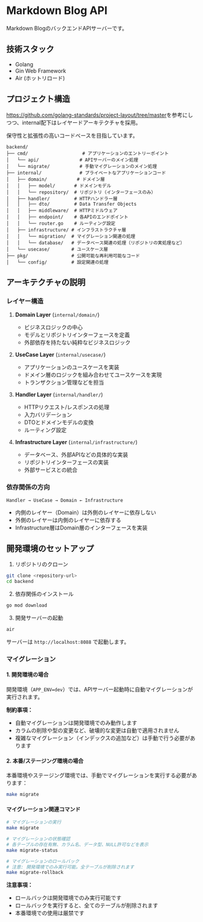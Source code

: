 # Markdown Blog API

Markdown BlogのバックエンドAPIサーバーです。

## 技術スタック

- Golang
- Gin Web Framework
- Air (ホットリロード)

## プロジェクト構造

<https://github.com/golang-standards/project-layout/tree/master>を参考にしつつ、internal配下はレイヤードアーキテクチャを採用。

保守性と拡張性の高いコードベースを目指しています。

```text
backend/
├── cmd/                    # アプリケーションのエントリーポイント
│   └── api/               # APIサーバーのメイン処理
│   └── migrate/           # 手動マイグレーションのメイン処理
├── internal/              # プライベートなアプリケーションコード
│   ├── domain/           # ドメイン層
│   │   ├── model/       # ドメインモデル
│   │   └── repository/  # リポジトリ（インターフェースのみ）
│   ├── handler/         # HTTPハンドラー層
│   │   ├── dto/         # Data Transfer Objects
│   │   ├── middleware/  # HTTPミドルウェア
│   │   ├── endpoint/    # 各APIのエンドポイント
│   │   └── router.go    # ルーティング設定
│   ├── infrastructure/ # インフラストラクチャ層
│   │   └── migration/  # マイグレーション関連の処理
│   │   └── database/   # データベース関連の処理（リポジトリの実処理など）
│   └── usecase/        # ユースケース層
├── pkg/                # 公開可能な再利用可能なコード
│   └── config/         # 設定関連の処理
```

## アーキテクチャの説明

### レイヤー構造

1. **Domain Layer** (`internal/domain/`)
   - ビジネスロジックの中心
   - モデルとリポジトリインターフェースを定義
   - 外部依存を持たない純粋なビジネスロジック

2. **UseCase Layer** (`internal/usecase/`)
   - アプリケーションのユースケースを実装
   - ドメイン層のロジックを組み合わせてユースケースを実現
   - トランザクション管理などを担当

3. **Handler Layer** (`internal/handler/`)
   - HTTPリクエスト/レスポンスの処理
   - 入力バリデーション
   - DTOとドメインモデルの変換
   - ルーティング設定

4. **Infrastructure Layer** (`internal/infrastructure/`)
   - データベース、外部APIなどの具体的な実装
   - リポジトリインターフェースの実装
   - 外部サービスとの統合

### 依存関係の方向

```
Handler → UseCase → Domain ← Infrastructure
```

- 内側のレイヤー（Domain）は外側のレイヤーに依存しない
- 外側のレイヤーは内側のレイヤーに依存する
- Infrastructure層はDomain層のインターフェースを実装

## 開発環境のセットアップ

1. リポジトリのクローン

```bash
git clone <repository-url>
cd backend
```

2. 依存関係のインストール

```bash
go mod download
```

3. 開発サーバーの起動

```bash
air
```

サーバーは `http://localhost:8088` で起動します。

### マイグレーション

#### 1. 開発環境の場合

開発環境（`APP_ENV=dev`）では、APIサーバー起動時に自動マイグレーションが実行されます。

**制約事項：**

- 自動マイグレーションは開発環境でのみ動作します
- カラムの削除や型の変更など、破壊的な変更は自動で適用されません
- 複雑なマイグレーション（インデックスの追加など）は手動で行う必要があります

#### 2. 本番/ステージング環境の場合

本番環境やステージング環境では、手動でマイグレーションを実行する必要があります：

```bash
make migrate
```

#### マイグレーション関連コマンド

```bash
# マイグレーションの実行
make migrate

# マイグレーションの状態確認
# 各テーブルの存在有無、カラム名、データ型、NULL許可などを表示
make migrate-status

# マイグレーションのロールバック
# 注意: 開発環境でのみ実行可能。全テーブルが削除されます
make migrate-rollback
```

**注意事項：**

- ロールバックは開発環境でのみ実行可能です
- ロールバックを実行すると、全てのテーブルが削除されます
- 本番環境での使用は厳禁です
